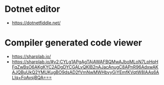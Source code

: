 # Dotnet editor
- https://dotnetfiddle.net/

# Compiler generated code viewer
- https://sharplab.io/
- https://sharplab.io/#v2:CYLg1APgAgTAjAWAFBQMwAJboMLoN7LpHqHFqZwBsO6AKgKYC2ADgDYCGALvQKIB2nAJacAnugC8APnR96AdxwAKAJQBuUkQ2YMUKugBO9dsAD2fVmNwMWHbvyGiYEmfKVqtW8lAAs6ALIq+FoAvsjBQA===
